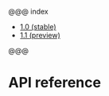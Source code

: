 @@@ index

* [1.0 (stable)](stable/index.md)
* [1.1 (preview)](preview/index.md)

@@@

# API reference